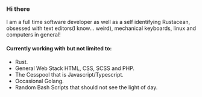 ### Hi there

I am a full time software developer as well as a self identifying Rustacean, obsessed with text editors(I know... weird), mechanical keyboards, linux and  computers in general!

#### Currently working with but not limited to:
- Rust.
- General Web Stack HTML, CSS, SCSS and PHP.
- The Cesspool that is Javascript/Typescript.
- Occasional Golang.
- Random Bash Scripts that should not see the light of day.

